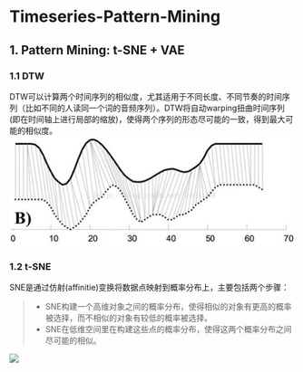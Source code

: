 # Timeseries-Pattern-Mining
## 1. Pattern Mining: t-SNE + VAE
### 1.1 DTW
DTW可以计算两个时间序列的相似度，尤其适用于不同长度、不同节奏的时间序列（比如不同的人读同一个词的音频序列）。DTW将自动warping扭曲时间序列(即在时间轴上进行局部的缩放)，使得两个序列的形态尽可能的一致，得到最大可能的相似度。
![image](https://github.com/Vitoom/Timeseries-Pattern-Mining/raw/master/images/images1.png)
### 1.2 t-SNE
SNE是通过仿射(affinitie)变换将数据点映射到概率分布上，主要包括两个步骤：<br>
> * SNE构建一个高维对象之间的概率分布，使得相似的对象有更高的概率被选择，而不相似的对象有较低的概率被选择。
> * SNE在低维空间里在构建这些点的概率分布，使得这两个概率分布之间尽可能的相似。
<img src="http://latex.codecogs.com/gif.latex?\frac{a}{b}" />
